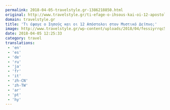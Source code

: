 ```yaml
---
permalink: 2018-04-05-travelstyle.gr-1386218850.html
original: http://www.travelstyle.gr/ti-efage-o-ihsous-kai-oi-12-apostoloi-mustiko-deipno/
domain: travelstyle.gr
title: 'Τι έφαγε ο Ιησούς και οι 12 Απόστολοι στον Μυστικό Δείπνο;'
image: http://www.travelstyle.gr/wp-content/uploads/2018/04/fessiyrrqc55228bed55a80-200x200.jpg
date: 2018-04-05 12:25:33
category: travel
translations: 
 - 'en'
 - 'es'
 - 'de'
 - 'ru'
 - 'ja'
 - 'fr'
 - 'it'
 - 'zh-CN'
 - 'zh-TW'
 - 'ar'
 - 'pt'
 - 'hy'
---
```


